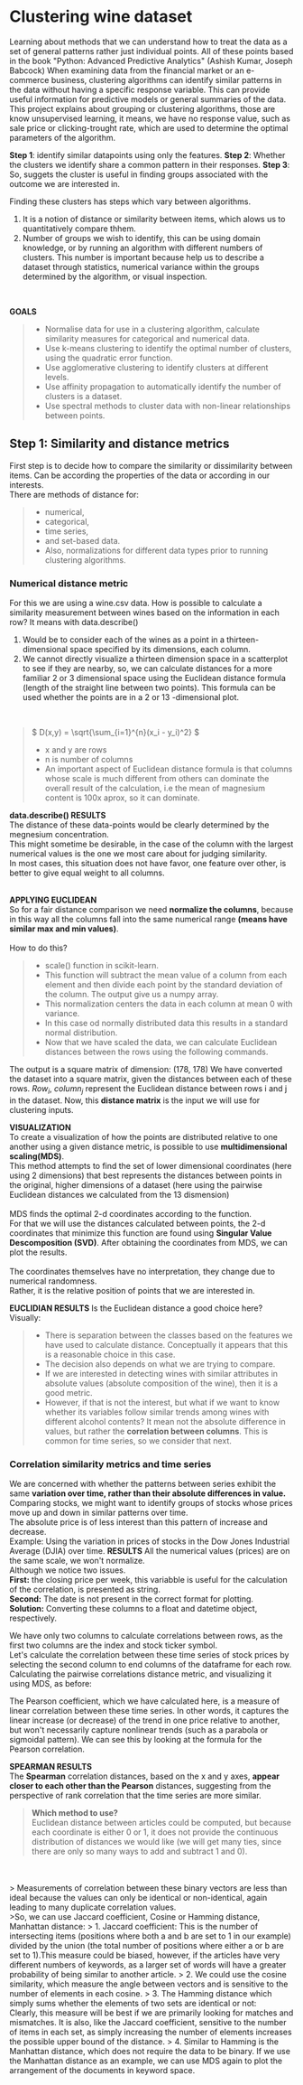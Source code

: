 # Clustering wine dataset
Learning about methods that we can understand how to treat the data as a set of general patterns rather just individual points. All of these points based in the book  "Python: Advanced Predictive Analytics" (Ashish Kumar, Joseph Babcock)
When examining data from the financial market or an e-commerce business, clustering algorithms can identify similar patterns in the data without having a specific response variable. This can provide useful information for predictive models or general summaries of the data.
This project explains about grouping or clustering algorithms, those are know unsupervised learning, it means, we have no response value, such as sale price or clicking-trought rate, which are used to determine the optimal parameters of the algorithm.

**Step 1**: identify similar datapoints using only the features.
**Step 2**: Whether the clusters we identify share a common pattern in their responses.
**Step 3**: So, suggets the cluster is useful in finding groups associated with the outcome we are interested in.

Finding these clusters has steps which vary between algorithms.
1) It is a notion of distance or similarity between items, which alows us to quantitatively compare thhem.
2) Number of groups we wish to identify, this can be using domain knowledge, or by running an algorithm with different numbers of clusters. This number is important because help us to describe a dataset through statistics, numerical variance within the groups determined by the algorithm, or visual inspection.  
<br>

**GOALS**  
> - Normalise data for use in a clustering algorithm, calculate similarity measures for categorical and numerical data. <br>
> - Use k-means clustering to identify the optimal number of clusters, using the quadratic error function.  
> - Use agglomerative clustering to identify clusters at different levels.
> - Use affinity propagation to automatically identify the number of clusters is a dataset.   
> - Use spectral methods to cluster data with non-linear relationships between points.

## Step 1: Similarity and distance metrics
First step is to decide how to compare the similarity or dissimilarity between items. Can be according the properties of the data or according in our interests.  
There are methods of distance for:  
> - numerical, 
> - categorical, 
> - time series, 
> - and set-based data. 
> - Also, normalizations for different data types prior to running clustering algorithms.

### Numerical distance metric
For this we are using a wine.csv data.
How is possible to calculate a similarity measurement between wines based on the information in each row? It means with data.describe()  
1. Would be to consider each of the wines as a point in a thirteen-dimensional space specified by its dimensions, each column.  
2. We cannot directly visualize a thirteen dimension space in a scatterplot to see if they are nearby, so, we can calculate distances for a more familiar 2 or 3 dimensional space using the Euclidean distance formula (length of the straight line between two points). This formula can be used whether the points are in a 2 or 13 -dimensional plot.  
<br>

> $ D(x,y) = \sqrt{\sum_{i=1}^{n}(x_i - y_i)^2} $<br>
> - x and y are rows 
> - n is number of columns
> - An important aspect of Euclidean distance formula is that columns whose scale is much different from others can dominate the overall result of the calculation, i.e the mean of magnesium content is 100x aprox, so it can dominate. 

**data.describe() RESULTS**  
The distance of these data-points would be clearly determined by the megnesium concentration.  
This might sometime be desirable, in the case of the column with the largest numerical values is the one we most care about for judging similarity.  
In most cases, this situation does not have favor, one feature over other, is better to give equal weight to all columns.  
<br>

**APPLYING EUCLIDEAN**<br>
So for a fair distance comparison we need **normalize the columns**, because in this way all the columns fall into the same numerical range **(means have similar max and min values)**.  
<br>
How to do this? 
> - scale() function in scikit-learn. 
> - This function will subtract the mean value of a column from each element and then divide each point by the standard deviation of the column. The output give us a numpy array.   
> - This normalization centers the data in each column at mean 0 with variance.  
> - In this case od normally distributed data this results in a standard normal distribution.  
> - Now that we have scaled the data, we can calculate Euclidean distances between the rows using the following commands.

The output is a square matrix of dimension: (178, 178)
We have converted the dataset into a square matrix, given the distances between each of these rows. $Row_i$, $column_j$ represent the Euclidean distance between rows i and j in the dataset. Now, this **distance matrix**  is the input we will use for clustering inputs.  

**VISUALIZATION**<br>
To create a visualization of how the points are distributed relative to one another using a given distance metric, is possible to use **multidimensional scaling(MDS)**.  
This method attempts to find the set of lower dimensional coordinates (here using 2 dimensions) that best represents the distances between points in the original, higher dimensions of a dataset (here using the pairwise Euclidean distances we calculated from the 13 dismension)<br>  
MDS finds the optimal 2-d coordinates according to the function.<br> For that we will use the distances calculated between points, the 2-d coordinates that minimize this function are found using **Singular Value Descomposition (SVD)**. After obtaining the coordinates from MDS, we can plot the results.<br>
<br>
The coordinates themselves have no interpretation, they change due to numerical randomness.  
Rather, it is the relative position of points that we are interested in.  

**EUCLIDIAN RESULTS**
Is the Euclidean distance a good choice here? Visually:<br>
> - There is separation between the classes based on the features we have used to calculate distance. Conceptually it appears that this is a reasonable choice in this case.
> - The decision also depends on what we are trying to compare. 
> - If we are interested in detecting wines with similar attributes in absolute values (absolute composition of the wine), then it is a good metric.
> - However, if that is not the interest, but what if we want to know whether its variables follow similar trends among wines with different alcohol contents? It mean not the absolute difference in values, but rather the **correlation between columns**. This is common for time series, so we consider that next.

### Correlation similarity metrics and time series
We are concerned with whether the patterns between series exhibit the same **variation over time, rather than their absolute differences in value.**
<br>
Comparing stocks, we might want to identify groups of stocks whose prices move up and down in similar patterns over time.
<br>
The absolute price is of less interest than this pattern of increase and decrease.
<br>
Example: Using the variation in prices of stocks in the Dow Jones Industrial Average (DJIA) over time.
**RESULTS**
All the numerical values (prices) are on the same scale, we won't normalize.<br>
Although we notice two issues.<br>
**First:** the closing price per week, this variabble is useful for the calculation of the correlation, is presented as string.
<br>
**Second:** The date is not present in the correct format for plotting.
<br>
**Solution:** Converting these columns to a float and datetime object, respectively. 


We have only two columns to calculate correlations between rows, as the first two columns are the index and stock ticker symbol.<br>
Let's calculate the correlation between these time series of stock prices by selecting the second column to end columns of the dataframe for each row.<br>
Calculating the pairwise correlations distance metric, and visualizing it using MDS, as before:

The Pearson coefficient, which we have calculated here, is a measure of linear correlation between these time series. In other words, it captures the linear increase (or decrease) of the trend in one price relative to another, but won't necessarily capture nonlinear trends (such as a parabola or sigmoidal pattern). We can see this by looking at the formula for the Pearson correlation.  

**SPEARMAN RESULTS**  
The **Spearman** correlation distances, based on the x and y axes, **appear closer to each other than the Pearson** distances, suggesting from the perspective of rank correlation that the time series are more similar.

> **Which method to use?**<br>
> Euclidean distance between articles could be computed, but because each coordinate is either 0 or 1, it does not provide the continuous distribution of distances we would like (we will get many ties, since there are only so many ways to add and subtract 1 and 0).
<br>
<br>
> Measurements of correlation between these binary vectors are less than ideal because the values can only be identical or non-identical, again leading to many duplicate correlation values.
<br>
>So, we can use Jaccard coefficient, Cosine or Hamming distance, Manhattan distance:
> 1. Jaccard coefficient: This is the number of intersecting items (positions where both a and b are set to 1 in our example) divided by the union (the total number of positions where either a or b are set to 1).This measure could be biased, however, if the articles have very different numbers of keywords, as a larger set of words will have a greater probability of being similar to another article. 
> 2. We could use the cosine similarity, which measure the angle between vectors and is sensitive to the number of elements in each cosine.
> 3. The Hamming distance which simply sums whether the elements of two sets are identical or not:  
<br>
Clearly, this measure will be best if we are primarily looking for matches and mismatches. It is also, like the Jaccard coefficient, sensitive to the number of items in each set, as simply increasing the number of elements increases the possible upper bound of the distance.
> 4. Similar to Hamming is the Manhattan distance, which does not require the data to be binary. If we use the Manhattan distance as an example, we can use MDS again to plot the arrangement of the documents in keyword space.


